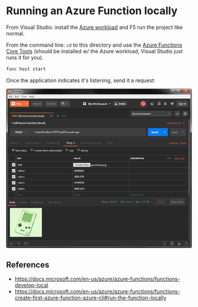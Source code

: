 # Running an Azure Function locally
From Visual Studio: install the [Azure workload](https://visualstudio.microsoft.com/vs/visual-studio-workloads/) and F5 run the project like normal.

From the command line: `cd` to this directory and use the [Azure Functions Core Tools](https://github.com/Azure/azure-functions-core-tools) (should be installed w/ the Azure workload, Visual Studio just runs it for you).

```bash
func host start
```

Once the application indicates it's listening, send it a request:

![sending a request using Postman](postman_request.png "sending a request using Postman")

## References
* https://docs.microsoft.com/en-us/azure/azure-functions/functions-develop-local
* https://docs.microsoft.com/en-us/azure/azure-functions/functions-create-first-azure-function-azure-cli#run-the-function-locally

